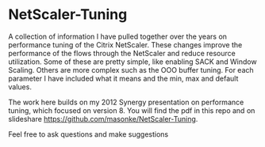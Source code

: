 # NetScaler-Tuning

A collection of information I have pulled together over the years on performance tuning of the Citrix NetScaler. These changes improve the performance of the flows through the NetScaler and reduce resource utilization.
Some of these are pretty simple, like enabling SACK and Window Scaling. Others are more complex such as the OOO buffer tuning. For each parameter I have included what it means and the min, max and default values.

The work here builds on my 2012 Synergy presentation on performance tuning, which focused on version 8. You will find the pdf in this repo and on slideshare https://github.com/masonke/NetScaler-Tuning.

Feel free to ask questions and make suggestions